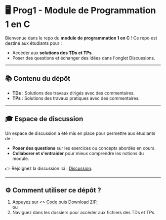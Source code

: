 # 🖥️ Prog1 - Module de Programmation 1 en C

Bienvenue dans le repo du **module de programmation 1 en C** ! Ce repo est destiné aux étudiants pour :  

- Accéder aux **solutions des TDs et TPs**.
- Poser des questions et échanger des idées dans l'onglet Discussions.

---

## 📚 Contenu du dépôt  

- **TDs** : Solutions des travaux dirigés avec des commentaires.  
- **TPs** : Solutions des travaux pratiques avec des commentaires.

---

## 🎓 Espace de discussion  

Un espace de discussion a été mis en place pour permettre aux étudiants de :  
- **Poser des questions** sur les exercices ou concepts abordés en cours.  
- **Collaborer et s'entraider** pour mieux comprendre les notions du module.    

👉 Rejoignez la discussion ici : [Discussion](https://github.com/m-bergui/Prog1/discussions/1).  

---

## ⚙️ Comment utiliser ce dépôt ?  

1. Appuyez sur [<> Code](https://github.com/m-bergui/Prog1/archive/refs/heads/main.zip) puis Download ZIP,\
ou
2. Naviguez dans les dossiers pour accéder aux fichiers des TDs et TPs.
